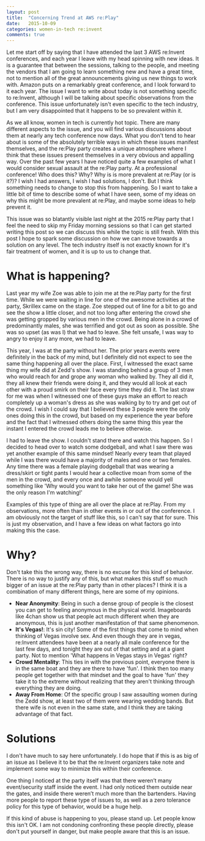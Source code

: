 ```yaml
---
layout: post
title:  "Concerning Trend at AWS re:Play"
date:   2015-10-09
categories: women-in-tech re:invent
comments: true
---
```


Let me start off by saying that I have attended the last 3 AWS re:Invent conferences, and each year I leave with my head spinning with new ideas. It is a guarantee that between the sessions, talking to the people, and meeting the vendors that I am going to learn something new and have a great time, not to mention all of the great announcements giving us new things to work with. Amazon puts on a remarkably great conference, and I look forward to it each year. The issue I want to write about today is not something specific to re:Invent, although I will be talking about specific observations from the conference. This issue unfortunately isn't even specific to the tech industry, but I am very disappointed that it happens to be so prevalent within it.

As we all know, women in tech is currently hot topic. There are many different aspects to the issue, and you will find various discussions about them at nearly any tech conference now days. What you don't tend to hear about is some of the absolutely terrible ways in which these issues manifest themselves, and the re:Play party creates a unique atmosphere where I think that these issues present themselves in a very obvious and appalling way. Over the past few years I have noticed quite a few examples of what I would consider sexual assault at the re:Play party. At a professional conference! Who does this? Why? Why is is more prevalent at re:Play (or is it?)? I wish I had answers, I wish I had solutions, I don't. But I think something needs to change to stop this from happening. So I want to take a little bit of time to describe some of what I have seen, some of my ideas on why this might be more prevalent at re:Play, and maybe some ideas to help prevent it.

This issue was so blatantly visible last night at the 2015 re:Play party that I feel the need to skip my Friday morning sessions so that I can get started writing this post so we can discuss this while the topic is still fresh. With this post I hope to spark some discussion on how we can move towards a solution on any level. The tech industry itself is not exactly known for it's fair treatment of women, and it is up to us to change that.

# What is happening?
Last year my wife Zoe was able to join me at the re:Play party for the first time. While we were waiting in line for one of the awesome activities at the party, Skrillex came on the stage. Zoe stepped out of line for a bit to go and see the show a little closer, and not too long after entering the crowd she was getting gropped by various men in the crowd. Being alone in a crowd of predominantly males, she was terrified and got out as soon as possible. She was so upset (as was I) that we had to leave. She felt unsafe, I was way to angry to enjoy it any more, we had to leave.

This year, I was at the party without her. The prior years events were definitely in the back of my mind, but I definitely did not expect to see the same thing happening all over the place. First, I witnessed the exact same thing my wife did at Zedd's show. I was standing behind a group of 3 men who would reach for and grope any woman who walked by. They all did it, they all knew their friends were doing it, and they would all look at each other with a proud smirk on their face every time they did it. The last straw for me was when I witnessed one of these guys make an effort to reach completely up a woman's dress as she was walking by to try and get out of the crowd. I wish I could say that I believed these 3 people were the only ones doing this in the crowd, but based on my experience the year before and the fact that I witnessed others doing the same thing this year the instant I entered the crowd leads me to believe otherwise.

I had to leave the show. I couldn't stand there and watch this happen. So I decided to head over to watch some dodgeball, and what I saw there was yet another example of this same mindset! Nearly every team that played while I was there would have a majority of males and one or two females. Any time there was a female playing dodgeball that was wearing a dress/skirt or tight pants I would hear a collective moan from some of the men in the crowd, and every once and awhile someone would yell something like 'Why would you want to take her out of the game! She was the only reason I'm watching!'

Examples of this type of thing are all over the place at re:Play. From my observations, more often than in other events in or out of the conference. I am obviously not the target of stuff like this, so I can't say that for sure. This is just my observation, and I have a few ideas on what factors go into making this the case.

# Why?
Don't take this the wrong way, there is no excuse for this kind of behavior. There is no way to justify any of this, but what makes this stuff so much bigger of an issue at the re:Play party than in other places? I think it is a combination of many different things, here are some of my opinions.

* **Near Anonymity**: Being in such a dense group of people is the closest you can get to feeling anonymous in the physical world. Imageboards like 4chan show us that people act much different when they are anonymous, this is just another manifestation of that same phenomenon.
* **It's Vegas!**: It's sin city! Some of the first things that come to mind when thinking of Vegas involve sex. And even though they are in vegas, re:Invent attendees have been at a nearly all male conference for the last few days, and tonight they are out of that setting and at a giant party. Not to mention 'What happens in Vegas stays in Vegas' right?
* **Crowd Mentality**: This ties in with the previous point, everyone there is in the same boat and they are there to have 'fun'. I think then too many people get together with that mindset and the goal to have 'fun' they take it to the extreme without realizing that they aren't thinking through everything they are doing.
* **Away From Home**: Of the specific group I saw assaulting women during the Zedd show, at least two of them were wearing wedding bands. But there wife is not even in the same state, and I think they are taking advantage of that fact.

# Solutions
I don't have much to say here unfortunately. I do hope that if this is as big of an issue as I believe it to be that the re:Invent organizers take note and implement some way to minimize this within their conference. 

One thing I noticed at the party itself was that there weren’t many event/security staff inside the event. I had only noticed them outside near the gates, and inside there weren’t much more than the bartenders. Having more people to report these type of issues to, as well as a zero tolerance policy for this type of behavior, would be a huge help.

If this kind of abuse is happening to you, please stand up. Let people know this isn't OK. I am not condoning confronting these people directly, please don't put yourself in danger, but make people aware that this is an issue.
